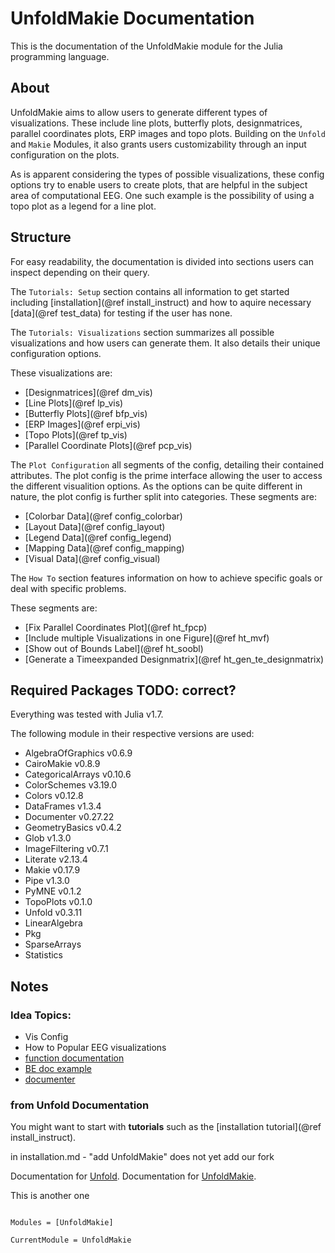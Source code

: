 # UnfoldMakie Documentation

This is the documentation of the UnfoldMakie module for the Julia programming language. 

## About

UnfoldMakie aims to allow users to generate different types of visualizations. 
These include line plots, butterfly plots, designmatrices, parallel coordinates plots, ERP images and topo plots.
Building on the `Unfold` and `Makie` Modules, it also grants users customizability through an input configuration on the plots.

As is apparent considering the types of possible visualizations, these config options try to enable users to create plots, that are helpful in the subject area of computational EEG.
One such example is the possibility of using a topo plot as a legend for a line plot.

## Structure

For easy readability, the documentation is divided into sections users can inspect depending on their query.

The `Tutorials: Setup` section contains all information to get started including [installation](@ref install_instruct) and how to aquire necessary [data](@ref test_data) for testing if the user has none.

The `Tutorials: Visualizations` section summarizes all possible visualizations and how users can generate them. 
It also details their unique configuration options.

These visualizations are:
- [Designmatrices](@ref dm_vis)
- [Line Plots](@ref lp_vis)
- [Butterfly Plots](@ref bfp_vis)
- [ERP Images](@ref erpi_vis)
- [Topo Plots](@ref tp_vis)
- [Parallel Coordinate Plots](@ref pcp_vis)

The `Plot Configuration` all segments of the config, detailing their contained attributes.
The plot config is the prime interface allowing the user to access the different visualition options. As the options can be quite different in nature, the plot config is further split into categories.
These segments are:
- [Colorbar Data](@ref config_colorbar)
- [Layout Data](@ref config_layout)
- [Legend Data](@ref config_legend)
- [Mapping Data](@ref config_mapping)
- [Visual Data](@ref config_visual)

The `How To` section features information on how to achieve specific goals or deal with specific problems.

These segments are:
- [Fix Parallel Coordinates Plot](@ref ht_fpcp)
- [Include multiple Visualizations in one Figure](@ref ht_mvf)
- [Show out of Bounds Label](@ref ht_soobl)
- [Generate a Timeexpanded Designmatrix](@ref ht_gen_te_designmatrix)

## Required Packages TODO: correct?
Everything was tested with Julia v1.7.

The following module in their respective versions are used:
- AlgebraOfGraphics v0.6.9
- CairoMakie v0.8.9
- CategoricalArrays v0.10.6
- ColorSchemes v3.19.0
- Colors v0.12.8
- DataFrames v1.3.4
- Documenter v0.27.22
- GeometryBasics v0.4.2
- Glob v1.3.0
- ImageFiltering v0.7.1
- Literate v2.13.4
- Makie v0.17.9
- Pipe v1.3.0
- PyMNE v0.1.2
- TopoPlots v0.1.0
- Unfold v0.3.11
- LinearAlgebra 
- Pkg
- SparseArrays
- Statistics

## Notes

### Idea Topics:
- Vis Config
- How to Popular EEG visualizations
- [function documentation](https://julia-doc.readthedocs.io/en/latest/manual/documentation/) 
- [BE doc example](https://unfoldtoolbox.github.io/Unfold.jl/dev/references/types/)
- [documenter](https://juliadocs.github.io/Documenter.jl/stable/)


### from Unfold Documentation
You might want to start with **tutorials** such as the [installation tutorial](@ref install_instruct). 

in installation.md - "add UnfoldMakie" does not yet add our fork

Documentation for [Unfold](https://unfoldtoolbox.github.io/Unfold.jl/dev/).
Documentation for [UnfoldMakie](https://github.com/behinger/UnfoldMakie.jl).

This is another one

```@index
```

```@autodocs
Modules = [UnfoldMakie]
```

```@meta
CurrentModule = UnfoldMakie
```
